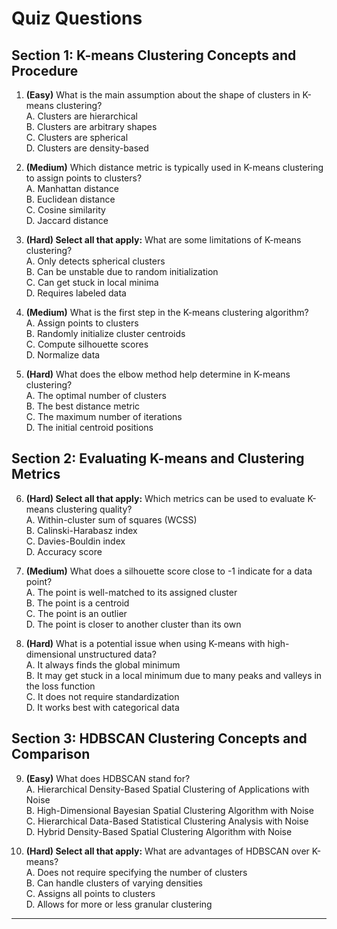 # Quiz Questions

## Section 1: K-means Clustering Concepts and Procedure

1. **(Easy)** What is the main assumption about the shape of clusters in K-means clustering?  
A. Clusters are hierarchical  
B. Clusters are arbitrary shapes  
C. Clusters are spherical  
D. Clusters are density-based  

2. **(Medium)** Which distance metric is typically used in K-means clustering to assign points to clusters?  
A. Manhattan distance  
B. Euclidean distance  
C. Cosine similarity  
D. Jaccard distance  

3. **(Hard) Select all that apply:** What are some limitations of K-means clustering?  
A. Only detects spherical clusters  
B. Can be unstable due to random initialization  
C. Can get stuck in local minima  
D. Requires labeled data  

4. **(Medium)** What is the first step in the K-means clustering algorithm?  
A. Assign points to clusters  
B. Randomly initialize cluster centroids  
C. Compute silhouette scores  
D. Normalize data  

5. **(Hard)** What does the elbow method help determine in K-means clustering?  
A. The optimal number of clusters  
B. The best distance metric  
C. The maximum number of iterations  
D. The initial centroid positions  

## Section 2: Evaluating K-means and Clustering Metrics

6. **(Hard) Select all that apply:** Which metrics can be used to evaluate K-means clustering quality?  
A. Within-cluster sum of squares (WCSS)  
B. Calinski-Harabasz index  
C. Davies-Bouldin index  
D. Accuracy score  

7. **(Medium)** What does a silhouette score close to -1 indicate for a data point?  
A. The point is well-matched to its assigned cluster  
B. The point is a centroid  
C. The point is an outlier  
D. The point is closer to another cluster than its own  

8. **(Hard)** What is a potential issue when using K-means with high-dimensional unstructured data?  
A. It always finds the global minimum  
B. It may get stuck in a local minimum due to many peaks and valleys in the loss function  
C. It does not require standardization  
D. It works best with categorical data  

## Section 3: HDBSCAN Clustering Concepts and Comparison

9. **(Easy)** What does HDBSCAN stand for?  
A. Hierarchical Density-Based Spatial Clustering of Applications with Noise  
B. High-Dimensional Bayesian Spatial Clustering Algorithm with Noise  
C. Hierarchical Data-Based Statistical Clustering Analysis with Noise  
D. Hybrid Density-Based Spatial Clustering Algorithm with Noise  

10. **(Hard) Select all that apply:** What are advantages of HDBSCAN over K-means?  
A. Does not require specifying the number of clusters  
B. Can handle clusters of varying densities  
C. Assigns all points to clusters  
D. Allows for more or less granular clustering  

---

